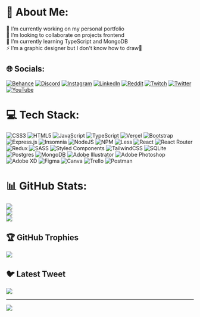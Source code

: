 # 💫 About Me:
🔭 I’m currently working on my personal portfolio<br>👯 I’m looking to collaborate on projects frontend<br>🌱 I’m currently learning TypeScript and MongoDB<br>⚡ I’m a graphic designer but I don't know how to draw🤣


## 🌐 Socials:
[![Behance](https://img.shields.io/badge/Behance-1769ff?logo=behance&logoColor=white)](https://behance.net/kikeai) [![Discord](https://img.shields.io/badge/Discord-%237289DA.svg?logo=discord&logoColor=white)](https://discord.gg/KIKEai#9685) [![Instagram](https://img.shields.io/badge/Instagram-%23E4405F.svg?logo=Instagram&logoColor=white)](https://instagram.com/kike.ai) [![LinkedIn](https://img.shields.io/badge/LinkedIn-%230077B5.svg?logo=linkedin&logoColor=white)](https://linkedin.com/in/kikeai) [![Reddit](https://img.shields.io/badge/Reddit-%23FF4500.svg?logo=Reddit&logoColor=white)](https://reddit.com/user/thepinkbeer) [![Twitch](https://img.shields.io/badge/Twitch-%239146FF.svg?logo=Twitch&logoColor=white)](https://twitch.tv/kikeai) [![Twitter](https://img.shields.io/badge/Twitter-%231DA1F2.svg?logo=Twitter&logoColor=white)](https://twitter.com/KIKEill) [![YouTube](https://img.shields.io/badge/YouTube-%23FF0000.svg?logo=YouTube&logoColor=white)](https://youtube.com/@@kikeaii) 

# 💻 Tech Stack:
![CSS3](https://img.shields.io/badge/css3-%231572B6.svg?style=for-the-badge&logo=css3&logoColor=white) ![HTML5](https://img.shields.io/badge/html5-%23E34F26.svg?style=for-the-badge&logo=html5&logoColor=white) ![JavaScript](https://img.shields.io/badge/javascript-%23323330.svg?style=for-the-badge&logo=javascript&logoColor=%23F7DF1E) ![TypeScript](https://img.shields.io/badge/typescript-%23007ACC.svg?style=for-the-badge&logo=typescript&logoColor=white) ![Vercel](https://img.shields.io/badge/vercel-%23000000.svg?style=for-the-badge&logo=vercel&logoColor=white) ![Bootstrap](https://img.shields.io/badge/bootstrap-%23563D7C.svg?style=for-the-badge&logo=bootstrap&logoColor=white) ![Express.js](https://img.shields.io/badge/express.js-%23404d59.svg?style=for-the-badge&logo=express&logoColor=%2361DAFB) ![Insomnia](https://img.shields.io/badge/Insomnia-black?style=for-the-badge&logo=insomnia&logoColor=5849BE) ![NodeJS](https://img.shields.io/badge/node.js-6DA55F?style=for-the-badge&logo=node.js&logoColor=white) ![NPM](https://img.shields.io/badge/NPM-%23000000.svg?style=for-the-badge&logo=npm&logoColor=white) ![Less](https://img.shields.io/badge/less-2B4C80?style=for-the-badge&logo=less&logoColor=white) ![React](https://img.shields.io/badge/react-%2320232a.svg?style=for-the-badge&logo=react&logoColor=%2361DAFB) ![React Router](https://img.shields.io/badge/React_Router-CA4245?style=for-the-badge&logo=react-router&logoColor=white) ![Redux](https://img.shields.io/badge/redux-%23593d88.svg?style=for-the-badge&logo=redux&logoColor=white) ![SASS](https://img.shields.io/badge/SASS-hotpink.svg?style=for-the-badge&logo=SASS&logoColor=white) ![Styled Components](https://img.shields.io/badge/styled--components-DB7093?style=for-the-badge&logo=styled-components&logoColor=white) ![TailwindCSS](https://img.shields.io/badge/tailwindcss-%2338B2AC.svg?style=for-the-badge&logo=tailwind-css&logoColor=white) ![SQLite](https://img.shields.io/badge/sqlite-%2307405e.svg?style=for-the-badge&logo=sqlite&logoColor=white) ![Postgres](https://img.shields.io/badge/postgres-%23316192.svg?style=for-the-badge&logo=postgresql&logoColor=white) ![MongoDB](https://img.shields.io/badge/MongoDB-%234ea94b.svg?style=for-the-badge&logo=mongodb&logoColor=white) ![Adobe Illustrator](https://img.shields.io/badge/adobeillustrator-%23FF9A00.svg?style=for-the-badge&logo=adobeillustrator&logoColor=white) ![Adobe Photoshop](https://img.shields.io/badge/adobephotoshop-%2331A8FF.svg?style=for-the-badge&logo=adobephotoshop&logoColor=white) ![Adobe XD](https://img.shields.io/badge/Adobe%20XD-470137?style=for-the-badge&logo=Adobe%20XD&logoColor=#FF61F6) 	![Figma](https://img.shields.io/badge/figma-%23F24E1E.svg?style=for-the-badge&logo=figma&logoColor=white) ![Canva](https://img.shields.io/badge/Canva-%2300C4CC.svg?style=for-the-badge&logo=Canva&logoColor=white) ![Trello](https://img.shields.io/badge/Trello-%23026AA7.svg?style=for-the-badge&logo=Trello&logoColor=white) ![Postman](https://img.shields.io/badge/Postman-FF6C37?style=for-the-badge&logo=postman&logoColor=white)
# 📊 GitHub Stats:
![](https://github-readme-stats.vercel.app/api?username=kikeai&theme=default&hide_border=false&include_all_commits=false&count_private=false)<br/>
![](https://github-readme-streak-stats.herokuapp.com/?user=kikeai&theme=default&hide_border=false)<br/>
![](https://github-readme-stats.vercel.app/api/top-langs/?username=kikeai&theme=default&hide_border=false&include_all_commits=false&count_private=false&layout=compact)

## 🏆 GitHub Trophies
![](https://github-profile-trophy.vercel.app/?username=kikeai&theme=flat&no-frame=false&no-bg=true&margin-w=4)

## 🐦 Latest Tweet
[![](https://gtce.itsvg.in/api?username=KIKEill)](https://github.com/VishwaGauravIn/github-twitter-card-embed)

---
[![](https://visitcount.itsvg.in/api?id=kikeai&icon=5&color=1)](https://visitcount.itsvg.in)

<!-- Proudly created with GPRM ( https://gprm.itsvg.in ) -->
